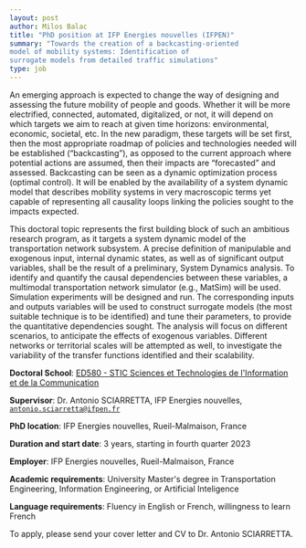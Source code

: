 ```yaml
---
layout: post
author: Milos Balac
title: "PhD position at IFP Energies nouvelles (IFPEN)"
summary: "Towards the creation of a backcasting-oriented
model of mobility systems: Identification of
surrogate models from detailed traffic simulations"
type: job
---
```


An emerging approach is expected to change the way of designing and assessing the future mobility of people
and goods. Whether it will be more electrified, connected, automated, digitalized, or not, it will depend on
which targets we aim to reach at given time horizons: environmental, economic, societal, etc. In the new
paradigm, these targets will be set first, then the most appropriate roadmap of policies and technologies
needed will be established (“backcasting”), as opposed to the current approach where potential actions are
assumed, then their impacts are “forecasted” and assessed. Backcasting can be seen as a dynamic
optimization process (optimal control). It will be enabled by the availability of a system dynamic model that
describes mobility systems in very macroscopic terms yet capable of representing all causality loops linking
the policies sought to the impacts expected.

This doctoral topic represents the first building block of such an ambitious research program, as it targets a
system dynamic model of the transportation network subsystem. A precise definition of manipulable and
exogenous input, internal dynamic states, as well as of significant output variables, shall be the result of a
preliminary, System Dynamics analysis. To identify and quantify the causal dependencies between these
variables, a multimodal transportation network simulator (e.g., MatSim) will be used. Simulation experiments
will be designed and run. The corresponding inputs and outputs variables will be used to construct surrogate
models (the most suitable technique is to be identified) and tune their parameters, to provide the quantitative
dependencies sought. The analysis will focus on different scenarios, to anticipate the effects of exogenous
variables. Different networks or territorial scales will be attempted as well, to investigate the variability of the
transfer functions identified and their scalability. 

**Doctoral School**:	[ED580 - STIC Sciences et Technologies de l'Information et de la Communication](https://www.universite-paris-saclay.fr) 

**Supervisor**:	Dr. Antonio SCIARRETTA, IFP Energies nouvelles, <code>antonio.sciarretta@ifpen.fr</code> 

**PhD location**:	IFP Energies nouvelles, Rueil-Malmaison, France

**Duration and start date**:	3 years, starting in fourth quarter 2023

**Employer**:	IFP Energies nouvelles, Rueil-Malmaison, France

**Academic requirements**:	University Master's degree in Transportation Engineering, Information Engineering, or Artificial Inteligence 

**Language requirements**:	Fluency in English or French, willingness to learn French
	
To apply, please send your cover letter and CV to Dr. Antonio SCIARRETTA.
